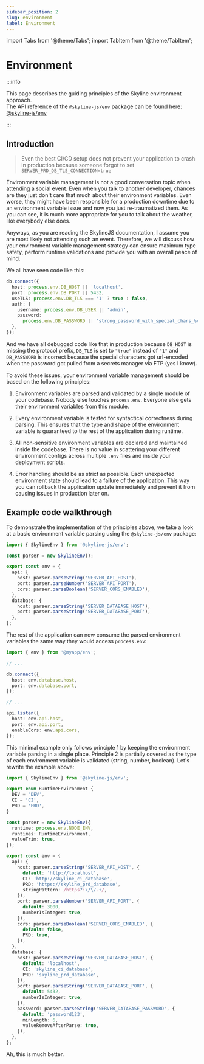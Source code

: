```yaml
---
sidebar_position: 2
slug: environment
label: Environment
---
```


import Tabs from '@theme/Tabs';
import TabItem from '@theme/TabItem';

# Environment

:::info

This page describes the guiding principles of the Skyline environment approach. <br />
The API reference of the `@skyline-js/env` package can be found here: [@skyline-js/env](/docs/api-reference/env)

:::

## Introduction

> Even the best CI/CD setup does not prevent your application to crash in production because someone forgot to set `SERVER_PRD_DB_TLS_CONNECTION=true`

Environment variable management is not a good conversation topic when attending a social event. Even when you talk to another developer, chances are they just don't care that much about their environment variables.
Even worse, they might have been responsible for a production downtime due to an environment variable issue and now you just re-traumatized them. As you can see, it is much more appropriate for you to talk about the weather, like everybody else does.

Anyways, as you are reading the SkylineJS documentation, I assume you are most likely not attending such an event. Therefore, we will discuss how your environment variable management strategy can ensure maximum type safety, perform runtime validations and provide you with an overall peace of mind.

We all have seen code like this:

```ts
db.connect({
  host: process.env.DB_HOST || 'localhost',
  port: process.env.DB_PORT || 5432,
  useTLS: process.env.DB_TLS === '1' ? true : false,
  auth: {
    username: process.env.DB_USER || 'admin',
    password:
      process.env.DB_PASSWORD || 'strong_password_with_special_chars_%#!',
  },
});
```

And we have all debugged code like that in production because `DB_HOST` is missing the protocol prefix, `DB_TLS` is set to `"true"` instead of `"1"` and `DB_PASSWORD` is incorrect because the special characters got url-encoded when the password got pulled from a secrets manager via FTP (yes I know).

To avoid these issues, your environment variable management should be based on the following principles:

1. Environment variables are parsed and validated by a single module of your codebase. Nobody else touches `process.env`. Everyone else gets their environment variables from this module.

2. Every environment variable is tested for syntactical correctness during parsing. This ensures that the type and shape of the environment variable is guaranteed to the rest of the application during runtime.

3. All non-sensitive environment variables are declared and maintained inside the codebase. There is no value in scattering your different environment configs across multiple `.env` files and inside your deployment scripts.

4. Error handling should be as strict as possible. Each unexpected environment state should lead to a failure of the application. This way you can rollback the application update immediately and prevent it from causing issues in production later on.

## Example code walkthrough

To demonstrate the implementation of the principles above, we take a look at a basic environment variable parsing using the `@skyline-js/env` package:

```ts
import { SkylineEnv } from '@skyline-js/env';

const parser = new SkylineEnv();

export const env = {
  api: {
    host: parser.parseString('SERVER_API_HOST'),
    port: parser.parseNumber('SERVER_API_PORT'),
    cors: parser.parseBoolean('SERVER_CORS_ENABLED'),
  },
  database: {
    host: parser.parseString('SERVER_DATABASE_HOST'),
    port: parser.parseString('SERVER_DATABASE_PORT'),
  },
};
```

The rest of the application can now consume the parsed environment variables the same way they would access `process.env`:

```ts
import { env } from '@myapp/env';

// ...

db.connect({
  host: env.database.host,
  port: env.database.port,
});

// ...

api.listen({
  host: env.api.host,
  port: env.api.port,
  enableCors: env.api.cors,
});
```

This minimal example only follows principle 1 by keeping the environment variable parsing in a single place. Principle 2 is partially covered as the type of each environment variable is validated (string, number, boolean). Let's rewrite the example above:

```ts
import { SkylineEnv } from '@skyline-js/env';

export enum RuntimeEnvironment {
  DEV = 'DEV',
  CI = 'CI',
  PRD = 'PRD',
}

const parser = new SkylineEnv({
  runtime: process.env.NODE_ENV,
  runtimes: RuntimeEnvironment,
  valueTrim: true,
});

export const env = {
  api: {
    host: parser.parseString('SERVER_API_HOST', {
      default: 'http://localhost',
      CI: 'http://skyline_ci_database',
      PRD: 'https://skyline_prd_database',
      stringPattern: /https?:\/\/.+/,
    }),
    port: parser.parseNumber('SERVER_API_PORT', {
      default: 3000,
      numberIsInteger: true,
    }),
    cors: parser.parseBoolean('SERVER_CORS_ENABLED', {
      default: false,
      PRD: true,
    }),
  },
  database: {
    host: parser.parseString('SERVER_DATABASE_HOST', {
      default: 'localhost',
      CI: 'skyline_ci_database',
      PRD: 'skyline_prd_database',
    }),
    port: parser.parseString('SERVER_DATABASE_PORT', {
      default: 5432,
      numberIsInteger: true,
    }),
    password: parser.parseString('SERVER_DATABASE_PASSWORD', {
      default: 'password123',
      minLength: 6,
      valueRemoveAfterParse: true,
    }),
  },
};
```

Ah, this is much better.

<!--
Example "email" and "file upload" that are lazy initialized and if not validated at application start can cause issues later on when they get used.

## Derived state

The environment is not the time to derive any state/ configs.
The env should be an exact representation of your env vars.
decryption/ encryption

RuntimeEnvironemt -> DEV, CI, PRD
base64 encoding etc?

Example: Redis host + port. You might have 10 features that want to create a redis connection
-->
